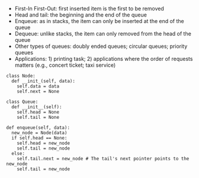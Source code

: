 - First-In First-Out: first inserted item is the first to be removed
- Head and tail: the beginning and the end of the queue
- Enqueue: as in stacks, the item can only be inserted at the end of the queue
- Dequeue: unlike stacks, the item can only removed from the head of the queue
- Other types of queues: doubly ended queues; circular queues; priority queues
- Applications: 1) printing task; 2) applications where the order of requests matters (e.g., concert ticket; taxi service)

```
class Node:
  def __init_(self, data):
    self.data = data
    self.next = None

class Queue:
  def __init__(self):
    self.head = None
    self.tail = None

def enqueue(self, data):
  new_node = Node(data)
  if self.head == None:
    self.head = new_node
    self.tail = new_node
  else:
    self.tail.next = new_node # The tail's next pointer points to the new_node
    self.tail = new_node
```
